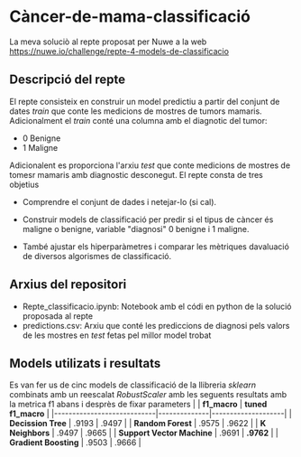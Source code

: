 # Càncer-de-mama-classificació

La meva soluciò al repte proposat per Nuwe a la  web https://nuwe.io/challenge/repte-4-models-de-classificacio

## Descripció del repte
El repte consisteix en construir un model predictiu a partir del conjunt de dates _train_ que conte les medicions de mostres de tumors mamaris. Adicionalment el _train_ conté una columna amb el diagnotic del tumor:

* 0 Benigne
* 1 Maligne


Adicionalent es proporciona l'arxiu _test_ que conte medicions de mostres de tomesr mamaris amb diagnostic desconegut. El repte consta de tres objetius

* Comprendre el conjunt de dades i netejar-lo (si cal).

* Construir models de classificació per predir si el tipus de càncer és maligne o benigne, variable "diagnosi" 0 benigne i 1 maligne.

* També ajustar els hiperparàmetres i comparar les mètriques davaluació de diversos algorismes de classificació.

## Arxius del repositori

* Repte_classificacio.ipynb: Notebook amb el códi en python de la solució proposada al repte
* predictions.csv: Arxiu que conté les prediccions de diagnosi pels valors de les mostres en _test_ fetas pel millor model trobat 


## Models utilizats i resultats
Es van fer us de cinc models de classificació de la llibreria _sklearn_ combinats amb un reescalat _RobustScaler_ amb les seguents resultats amb la metrica f1 abans i desprès de fixar parameters
|                            | **f1_macro** | **tuned f1_macro** |
|----------------------------|--------------|--------------------|
| **Decission Tree**         | .9193        | .9497              |
| **Random Forest**          | .9575        | .9622              |
| **K Neighbors**            | .9497        | .9665              |
| **Support Vector Machine** | .9691        | **.9762**          |
| **Gradient Boosting**      | .9503        | .9666              |
